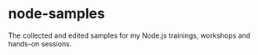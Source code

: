 node-samples
============

The collected and edited samples for my Node.js trainings, workshops and hands-on sessions.